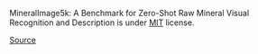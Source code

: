 MineralImage5k: A Benchmark for Zero-Shot Raw Mineral Visual Recognition and Description is under [MIT](https://spdx.org/licenses/MIT.html) license.

[Source](https://github.com/ai-forever/mineral-recognition/blob/main/LICENSE)